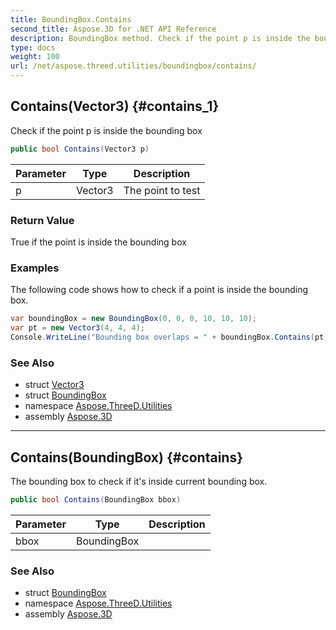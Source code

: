 ```yaml
---
title: BoundingBox.Contains
second_title: Aspose.3D for .NET API Reference
description: BoundingBox method. Check if the point p is inside the bounding box
type: docs
weight: 100
url: /net/aspose.threed.utilities/boundingbox/contains/
---
```

## Contains(Vector3) {#contains_1}

Check if the point p is inside the bounding box

```csharp
public bool Contains(Vector3 p)
```

| Parameter | Type | Description |
| --- | --- | --- |
| p | Vector3 | The point to test |

### Return Value

True if the point is inside the bounding box

### Examples

The following code shows how to check if a point is inside the bounding box.

```csharp
var boundingBox = new BoundingBox(0, 0, 0, 10, 10, 10);
var pt = new Vector3(4, 4, 4);
Console.WriteLine("Bounding box overlaps = " + boundingBox.Contains(pt));
```

### See Also

* struct [Vector3](../../vector3/)
* struct [BoundingBox](../)
* namespace [Aspose.ThreeD.Utilities](../../../aspose.threed.utilities/)
* assembly [Aspose.3D](../../../)

---

## Contains(BoundingBox) {#contains}

The bounding box to check if it's inside current bounding box.

```csharp
public bool Contains(BoundingBox bbox)
```

| Parameter | Type | Description |
| --- | --- | --- |
| bbox | BoundingBox |  |

### See Also

* struct [BoundingBox](../)
* namespace [Aspose.ThreeD.Utilities](../../../aspose.threed.utilities/)
* assembly [Aspose.3D](../../../)


